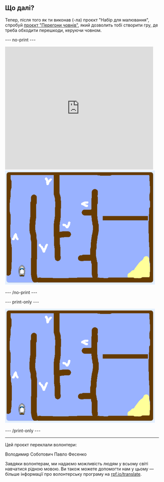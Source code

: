 ## Що далі?

Тепер, після того як ти виконав (-ла) проєкт "Набір для малювання", спробуй [проєкт "Перегони човнів"](https://projects.raspberrypi.org/en/projects/boat-race?utm_source=pathway&utm_medium=whatnext&utm_campaign=projects), який дозволить тобі створити гру, де треба обходити перешкоди, керуючи човном.

--- no-print ---

<div class="scratch-preview">
  <iframe allowtransparency="true" width="485" height="402" src="https://scratch.mit.edu/projects/embed/276662533/?autostart=false" frameborder="0" scrolling="no"></iframe>
  <img src="images/boat_race_demo.png">
</div>

--- /no-print ---

--- print-only ---

![демонстрація перегонів човнів](images/boat_race_demo.png)

--- /print-only ---

***

Цей проєкт переклали волонтери:

Володимир Соботович
Павло Фесенко

Завдяки волонтерам, ми надаємо можливість людям у всьому світі навчатися рідною мовою. Ви також можете допомогти нам у цьому — більше інформації про волонтерську програму на [rpf.io/translate](https://rpf.io/translate).